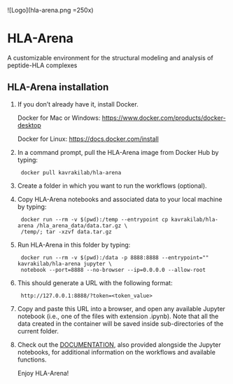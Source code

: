 ![Logo](hla-arena.png =250x)

# HLA-Arena
A customizable environment for the structural modeling and analysis of peptide-HLA complexes

## HLA-Arena installation
1. If you don’t already have it, install Docker.

    Docker for Mac or Windows: https://www.docker.com/products/docker-desktop

    Docker for Linux: https://docs.docker.com/install

2. In a command prompt, pull the HLA-Arena image from Docker Hub by typing:

        docker pull kavrakilab/hla-arena

3. Create a folder in which you want to run the workflows (optional).

4. Copy HLA-Arena notebooks and associated data to your local machine by typing:

        docker run --rm -v $(pwd):/temp --entrypoint cp kavrakilab/hla-arena /hla_arena_data/data.tar.gz \
        /temp/; tar -xzvf data.tar.gz

5. Run HLA-Arena in this folder by typing:

        docker run --rm -v $(pwd):/data -p 8888:8888 --entrypoint="" kavrakilab/hla-arena jupyter \
        notebook --port=8888 --no-browser --ip=0.0.0.0 --allow-root

6. This should generate a URL with the following format:

        http://127.0.0.1:8888/?token=<token_value>

7. Copy and paste this URL into a browser, and open any available Jupyter notebook (i.e., one of
the files with extension .ipynb). Note that all the data created in the container will be saved inside
sub-directories of the current folder.

8. Check out the [DOCUMENTATION](https://kavrakilab.github.io/hla-arena/DOCUMENTATION.html), also provided alongside the Jupyter notebooks, for
additional information on the workflows and available functions. 

    Enjoy HLA-Arena!
